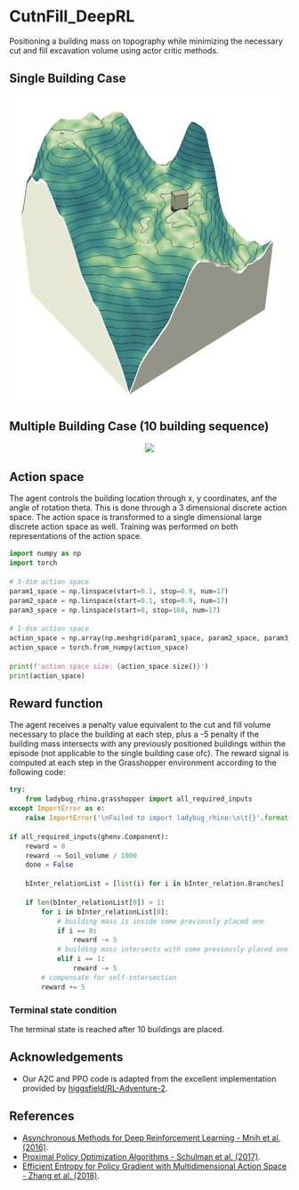 # CutnFill_DeepRL
Positioning a building mass on topography while minimizing the necessary cut and fill excavation volume using actor critic methods.

## Single Building Case
<p align="center">
  <img src="images/cutnfill_single.gif" height="550"/>
</p>

## Multiple Building Case (10 building sequence)
<p align="center">
  <img src="images/cutnfill_multi.gif" height="550"/>
</p>

## Action space
The agent controls the building location through x, y coordinates, anf the angle of rotation theta. This is done through a 3 dimensional discrete action space.
The action space is transformed to a single dimensional large discrete action space as well. Training was performed on both representations of the action space. 

```python
import numpy as np
import torch

# 3-dim action space
param1_space = np.linspace(start=0.1, stop=0.9, num=17)
param2_space = np.linspace(start=0.1, stop=0.9, num=17)
param3_space = np.linspace(start=0, stop=160, num=17)

# 1-dim action space
action_space = np.array(np.meshgrid(param1_space, param2_space, param3_space)).T.reshape(-1,3)
action_space = torch.from_numpy(action_space)

print(f'action space size: {action_space.size()}')
print(action_space)
```

## Reward function
The agent receives a penalty value equivalent to the cut and fill volume necessary to place the building at each step, plus a -5 penalty if the building mass intersects with any previously positioned buildings within the episode (not applicable to the single building case ofc).
The reward signal is computed at each step in the Grasshopper environment according to the following code:

```python
try:
    from ladybug_rhino.grasshopper import all_required_inputs
except ImportError as e:
    raise ImportError('\nFailed to import ladybug_rhino:\n\t{}'.format(e))

if all_required_inputs(ghenv.Component):
    reward = 0
    reward -= Soil_volume / 1000
    done = False

    bInter_relationList = [list(i) for i in bInter_relation.Branches]

    if len(bInter_relationList[0]) > 1:
        for i in bInter_relationList[0]:
            # building mass is inside some previously placed one
            if i == 0:
                reward -= 5
            # building mass intersects with some previously placed one
            elif i == 1:
                reward -= 5
        # compensate for self-intersection
        reward += 5
```
### Terminal state condition
The terminal state is reached after 10 buildings are placed. 

## Acknowledgements
- Our A2C and PPO code is adapted from the excellent implementation provided by [higgsfield/RL-Adventure-2](https://github.com/higgsfield/RL-Adventure-2). 

## References
- [Asynchronous Methods for Deep Reinforcement Learning - Mnih et al. (2016)](https://arxiv.org/abs/1602.01783).
- [Proximal Policy Optimization Algorithms - Schulman et al. (2017)](https://arxiv.org/abs/1707.06347).
- [Efficient Entropy for Policy Gradient with Multidimensional Action Space - Zhang et al. (2018)](https://arxiv.org/abs/1806.00589).
